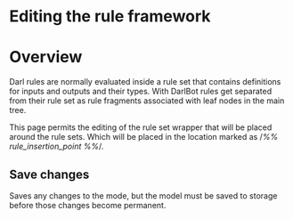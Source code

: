 Editing the rule framework 
=============

# Overview
Darl rules are normally evaluated inside a rule set that contains definitions for inputs and outputs and their types.
With DarlBot rules get separated from their rule set as rule fragments associated with leaf nodes in the main tree.

This page permits the editing of the rule set wrapper that will be placed around the rule sets. Which will be placed in the location marked as /*%% rule_insertion_point %%*/.

## Save changes
Saves any changes to the mode, but the model must be saved to storage before those changes become permanent.